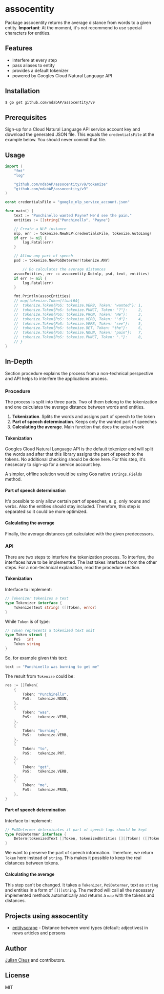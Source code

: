 # assocentity

Package assocentity returns the average distance from words to a given entity. **Important**: At the moment, it's not recommend to use special characters for entities.

## Features

- Interfere at every step
- pass aliases to entity
- provides a default tokenizer
- powered by Googles Cloud Natural Language API

## Installation

```bash
$ go get github.com/ndabAP/assocentity/v9
```

## Prerequisites

Sign-up for a Cloud Natural Language API service account key and download the generated JSON file. This equals the `credentialsFile` at the example below. You should never commit that file.

## Usage

```go
import (
	"fmt"
	"log"

	"github.com/ndabAP/assocentity/v9/tokenize"
	"github.com/ndabAP/assocentity/v9"
)

const credentialsFile = "google_nlp_service_account.json"

func main() {
	text := "Punchinello wanted Payne? He'd see the pain."
	entities := []string{"Punchinello", "Payne"}

	// Create a NLP instance
	nlp, err := tokenize.NewNLP(credentialsFile, tokenize.AutoLang)
	if err != nil {
		log.Fatal(err)
	}

	// Allow any part of speech
	psd := tokenize.NewPoSDetermer(tokenize.ANY)

    	// Do calculates the average distances
	assocEntities, err := assocentity.Do(nlp, psd, text, entities)
	if err != nil {
		log.Fatal(err)
	}

	fmt.Println(assocEntities)
	// map[tokenize.Token]float64{
	//	tokenize.Token{PoS: tokenize.VERB, Token: "wanted"}: 1,
	//	tokenize.Token{PoS: tokenize.PUNCT, Token: "?"}:     2,
	//	tokenize.Token{PoS: tokenize.PRON, Token: "He"}:     3,
	//	tokenize.Token{PoS: tokenize.VERB, Token: "'d"}:     4,
	//	tokenize.Token{PoS: tokenize.VERB, Token: "see"}:    5,
	//	tokenize.Token{PoS: tokenize.DET, Token: "the"}:     6,
	//	tokenize.Token{PoS: tokenize.NOUN, Token: "pain"}:   7,
	//	tokenize.Token{PoS: tokenize.PUNCT, Token: "."}:     8,
	// }
}
```

## In-Depth

Section procedure explains the process from a non-technical perspective and API helps to interfere the applications process.

### Procedure

The process is split into three parts. Two of them belong to the tokenization and one calculates the average distance between words and entities.

1. **Tokenization**. Splits the words and assigns part of speech to the token
2. **Part of speech determination**. Keeps only the wanted part of speeches
3. **Calculating the average**. Main function that does the actual work

#### Tokenization

Googles Cloud Natural Language API is the default tokenizer and will split the words and after that this library assigns the part of speech to the tokens. No additional checking should be done here. For this step, it's nessecary to sign-up for a service account key.

A simpler, offline solution would be using Gos native `strings.Fields` method.

#### Part of speech determination

It's possible to only allow certain part of speeches, e. g. only nouns and verbs. Also the entities should stay included. Therefore, this step is separated so it could be more optimized.

#### Calculating the average

Finally, the average distances get calculated with the given predecessors.

### API

There are two steps to interfere the tokenization process. To interfere, the interfaces have to be implemented. The last takes interfaces from the other steps. For a non-technical explanation, read the procedure section.

#### Tokenization

Interface to implement:

```go
// Tokenizer tokenizes a text
type Tokenizer interface {
	Tokenize(text string) ([]Token, error)
}
```

While `Token` is of type:

```go
// Token represents a tokenized text unit
type Token struct {
	PoS   int
	Token string
}
```

So, for example given this text:

```go
text := "Punchinello was burning to get me"
```

The result from `Tokenize` could be:

```go
res := []Token{
	{
		Token: "Punchinello",
		PoS:   tokenize.NOUN,
	},
	{
		Token: "was",
		PoS:   tokenize.VERB,
	},
	{
		Token: "burning",
		PoS:   tokenize.VERB,
	},
	{
		Token: "to",
		PoS:   tokenize.PRT,
	},
	{
		Token: "get",
		PoS:   tokenize.VERB,
	},
	{
		Token: "me",
		PoS:   tokenize.PRON,
	},
}
```

#### Part of speech determination

Interface to implement:

```go
// PoSDetermer determinates if part of speech tags should be kept
type PoSDetermer interface {
	Determ(tokenizedText []Token, tokenizedEntities [][]Token) ([]Token, error)
}
```

We want to preserve the part of speech information. Therefore, we return `Token` here instead of `string`. This makes it possible to keep the real distances between tokens.

#### Calculating the average

This step can't be changed. It takes a `Tokenizer`, `PoSDetermer`, text as `string` and entities in a form of `[][]string`. The method will call all the necessary implemented methods automatically and returns a `map` with the tokens and distances.

## Projects using assocentity

- [entityscrape](https://github.com/ndabAP/entityscrape) - Distance between word types (default: adjectives) in news articles and persons

## Author

[Julian Claus](https://www.julian-claus.de) and contributors.

## License

MIT
